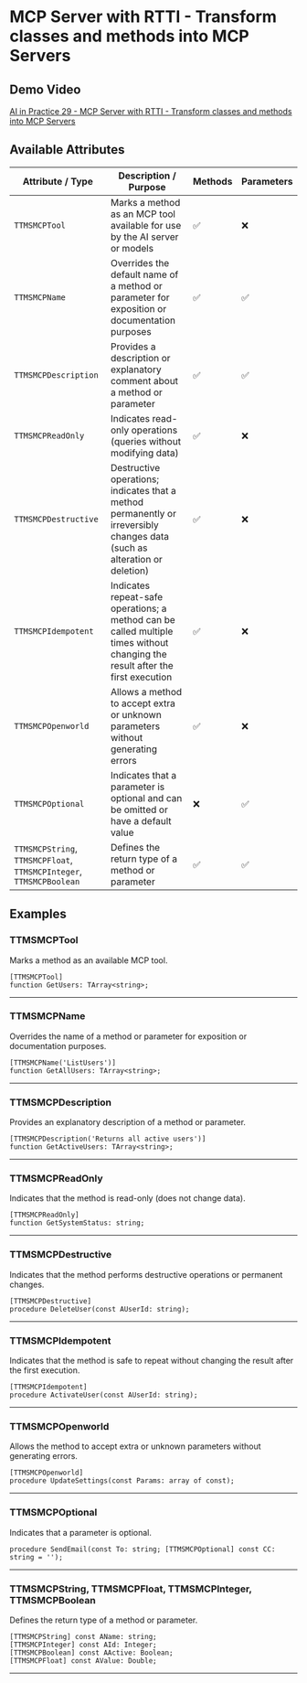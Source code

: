 # MCP Server with RTTI - Transform classes and methods into MCP Servers

## Demo Video
[AI in Practice 29 - MCP Server with RTTI - Transform classes and methods into MCP Servers](https://www.youtube.com/watch?v=zc5Bza73nJs&list=PLLHSz4dOnnN237tIxJI10E5cy1dgXJxgP)

## Available Attributes
| Attribute / Type | Description / Purpose | Methods | Parameters |
| -------------------- | ---------------------------------------------------------------------------------------------------------------------------------- | ------- | ---------- |
| `TTMSMCPTool` | Marks a method as an MCP tool available for use by the AI ​​server or models | ✅ | ❌ |
| `TTMSMCPName` | Overrides the default name of a method or parameter for exposition or documentation purposes | ✅ | ✅ |
| `TTMSMCPDescription` | Provides a description or explanatory comment about a method or parameter | ✅ | ✅ |
| `TTMSMCPReadOnly` | Indicates read-only operations (queries without modifying data) | ✅ | ❌ |
| `TTMSMCPDestructive` | Destructive operations; indicates that a method permanently or irreversibly changes data (such as alteration or deletion) | ✅ | ❌ |
| `TTMSMCPIdempotent` | Indicates repeat-safe operations; a method can be called multiple times without changing the result after the first execution | ✅ | ❌ |
| `TTMSMCPOpenworld` | Allows a method to accept extra or unknown parameters without generating errors | ✅ | ❌ |
| `TTMSMCPOptional` | Indicates that a parameter is optional and can be omitted or have a default value | ❌ | ✅ |
| `TTMSMCPString`, `TTMSMCPFloat`, `TTMSMCPInteger`, `TTMSMCPBoolean` | Defines the return type of a method or parameter | ✅ | ✅ |

## Examples

### TTMSMCPTool

Marks a method as an available MCP tool.
```delphi
[TTMSMCPTool]
function GetUsers: TArray<string>;
```
---

### TTMSMCPName

Overrides the name of a method or parameter for exposition or documentation purposes.
```delphi
[TTMSMCPName('ListUsers')]
function GetAllUsers: TArray<string>;
```

---

### TTMSMCPDescription

Provides an explanatory description of a method or parameter. 
```delphi
[TTMSMCPDescription('Returns all active users')]
function GetActiveUsers: TArray<string>;
```

---

### TTMSMCPReadOnly

Indicates that the method is read-only (does not change data).
```delphi
[TTMSMCPReadOnly]
function GetSystemStatus: string;
```

---

### TTMSMCPDestructive

Indicates that the method performs destructive operations or permanent changes.
```delphi
[TTMSMCPDestructive]
procedure DeleteUser(const AUserId: string);
```

---

### TTMSMCPIdempotent

Indicates that the method is safe to repeat without changing the result after the first execution. 
```delphi
[TTMSMCPIdempotent]
procedure ActivateUser(const AUserId: string);
```

---

### TTMSMCPOpenworld

Allows the method to accept extra or unknown parameters without generating errors.
```delphi
[TTMSMCPOpenworld]
procedure UpdateSettings(const Params: array of const);
```

---

### TTMSMCPOptional

Indicates that a parameter is optional.
```delphi
procedure SendEmail(const To: string; [TTMSMCPOptional] const CC: string = '');
```

---

### TTMSMCPString, TTMSMCPFloat, TTMSMCPInteger, TTMSMCPBoolean

Defines the return type of a method or parameter. 
```delphi
[TTMSMCPString] const AName: string;
[TTMSMCPInteger] const AId: Integer;
[TTMSMCPBoolean] const AActive: Boolean;
[TTMSMCPFloat] const AValue: Double;
```

---
